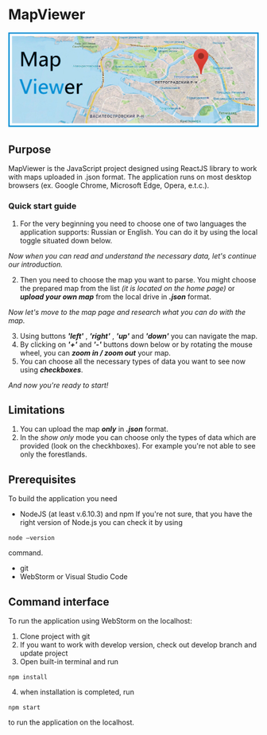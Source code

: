 # MapViewer
![](https://raw.githubusercontent.com/LanskovNV/MapViewer/master/app/images/mapbanner.png)
## Purpose
MapViewer is the JavaScript project designed using ReactJS library to work with maps uploaded in .json format.
The application runs on most desktop browsers (ex. Google Chrome, Microsoft Edge, Opera, e.t.c.).

### Quick start guide

1. For the very beginning you need to choose one of two languages the application supports: Russian or English. You can do it by using the local toggle situated down below.

*Now when you can read and understand the necessary data, let's continue our introduction.*

2. Then you need to choose the map you want to parse. You might choose the prepared map from the list *(it is located on the home page)* or ***upload your own map*** from the local drive in ***.json*** format.

*Now let's move to the map page and research what you can do with the map.*

3. Using buttons ***'left'*** , ***'right'*** , ***'up'*** and ***'down'*** you can navigate the map.
4. By clicking on ***'+'*** and ***'-'*** buttons down below or by rotating the mouse wheel, you can ***zoom in / zoom out*** your map.
5. You can choose all the necessary types of data you want to see now using ***checkboxes***.

*And now you're ready to start!*

## Limitations
1. You can upload the map ***only*** in ***.json*** format.
2. In the *show only* mode you can choose only the types of data which are provided (look on the checkhboxes). For example you're not able to see only the forestlands.
 
## Prerequisites
To build the application you need
 - NodeJS (at least v.6.10.3) and npm
 If you're not sure, that you have the right version of Node.js you can check it by using
 ```
 node —version 
 ```
 command.
 - git
 - WebStorm or Visual Studio Code
 
## Command interface
 To run the application using WebStorm on the localhost:
 1. Clone project with git
 2. If you want to work with develop version, check out develop branch and update project
 3. Open built-in terminal and run 
 ```
 npm install
 ```
 4) when installation is completed, run 
 ```
 npm start
 ``` 
 to run the application on the localhost.
 
